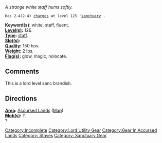 *A strange white staff hums softly.*

`Has 2-4(2-4) `[`charges`](Staff_Values "wikilink")` at level 125 '`[`sanctuary`](Sanctuary "wikilink")`'.`

**Keyword(s):** white, staff, fluent.  
**[Level(s)](Object_Level "wikilink"):** 126.  
**[Type](:Category:_Object_Types "wikilink"):**
[staff](:Category:_Staves "wikilink").  
**[Slot(s)](Object_Slots "wikilink"):** <held>.  
**[Quality](Object_Quality "wikilink"):** 150 hps.  
**[Weight](Object_Weight "wikilink"):** 2 lbs.  
**[Flag(s)](:Category:_Object_Flags "wikilink"):** glow, magic,
nolocate.  

## Comments

This is a lord level sanc brandish.

## Directions

**[Area](:Category:_Areas "wikilink"):** [Accursed
Lands](:Category:_Accursed_Lands "wikilink")
([Map](Accursed_Lands_Map "wikilink")).  
**[Mob(s)](:Category:_Mobs "wikilink"):** ?.  
?

[Category:Incomplete](Category:Incomplete "wikilink") [Category:Lord
Utility Gear](Category:Lord_Utility_Gear "wikilink") [Category:Gear In
Accursed Lands](Category:Gear_In_Accursed_Lands "wikilink") [Category:
Staves](Category:_Staves "wikilink") [Category: Sanctuary
Gear](Category:_Sanctuary_Gear "wikilink")
